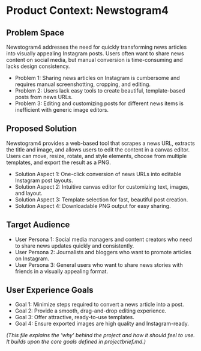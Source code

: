# Product Context: Newstogram4

## Problem Space

Newstogram4 addresses the need for quickly transforming news articles into visually appealing Instagram posts. Users often want to share news content on social media, but manual conversion is time-consuming and lacks design consistency.

- Problem 1: Sharing news articles on Instagram is cumbersome and requires manual screenshotting, cropping, and editing.
- Problem 2: Users lack easy tools to create beautiful, template-based posts from news URLs.
- Problem 3: Editing and customizing posts for different news items is inefficient with generic image editors.

## Proposed Solution

Newstogram4 provides a web-based tool that scrapes a news URL, extracts the title and image, and allows users to edit the content in a canvas editor. Users can move, resize, rotate, and style elements, choose from multiple templates, and export the result as a PNG.

- Solution Aspect 1: One-click conversion of news URLs into editable Instagram post layouts.
- Solution Aspect 2: Intuitive canvas editor for customizing text, images, and layout.
- Solution Aspect 3: Template selection for fast, beautiful post creation.
- Solution Aspect 4: Downloadable PNG output for easy sharing.

## Target Audience

- User Persona 1: Social media managers and content creators who need to share news updates quickly and consistently.
- User Persona 2: Journalists and bloggers who want to promote articles on Instagram.
- User Persona 3: General users who want to share news stories with friends in a visually appealing format.

## User Experience Goals

- Goal 1: Minimize steps required to convert a news article into a post.
- Goal 2: Provide a smooth, drag-and-drop editing experience.
- Goal 3: Offer attractive, ready-to-use templates.
- Goal 4: Ensure exported images are high quality and Instagram-ready.

*(This file explains the 'why' behind the project and how it should feel to use. It builds upon the core goals defined in projectbrief.md.)*
